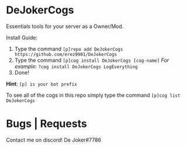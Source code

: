 # DeJokerCogs
Essentials tools for your server as a Owner/Mod.

Install Guide:
1. Type the command `[p]repo add DeJokerCogs https://github.com/erez9901/DeJokerCogs`
2. Type the command `[p]cog install DeJokerCogs [cog-name]` _For example_: `?cog install DeJokerCogs LogEverything`
3. Done!

**Hint**: `[p] is your bot prefix`

To see all of the cogs in this repo simply type the command `[p]cog list DeJokerCogs`

# Bugs | Requests
Contact me on discord! De Joker#7786
